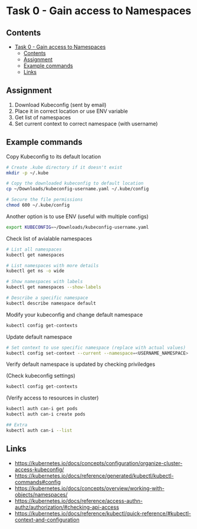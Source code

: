 # Task 0 - Gain access to Namespaces

## Contents

- [Task 0 - Gain access to Namespaces](#task-0---gain-access-to-namespaces)
  - [Contents](#contents)
  - [Assignment](#assignment)
  - [Example commands](#example-commands)
  - [Links](#links)

## Assignment

1. Download Kubeconfig (sent by email)
2. Place it in correct location or use ENV variable
3. Get list of namespaces
4. Set current context to correct namespace (with username)

## Example commands

Copy Kubeconfig to its default location

```bash
# Create .kube directory if it doesn't exist
mkdir -p ~/.kube

# Copy the downloaded kubeconfig to default location
cp ~/Downloads/kubeconfig-username.yaml ~/.kube/config

# Secure the file permissions
chmod 600 ~/.kube/config
```

Another option is to use ENV (useful with multiple configs)

```bash
export KUBECONFIG=~/Downloads/kubeconfig-username.yaml
```

Check list of avialable namespaces

```bash
# List all namespaces
kubectl get namespaces

# List namespaces with more details
kubectl get ns -o wide

# Show namespaces with labels
kubectl get namespaces --show-labels

# Describe a specific namespace
kubectl describe namespace default
```

Modify your kubeconfig and change default namespace

```bash
kubectl config get-contexts
```

Update default namespace

```bash
# Set context to use specific namespace (replace with actual values)
kubectl config set-context --current --namespace=<USERNAME_NAMESPACE>
```

Verify default namespace is updated by checking priviledges

(Check kubeconfig settings)

```bash
kubectl config get-contexts
```

(Verify access to resources in cluster)

```bash
kubectl auth can-i get pods
kubectl auth can-i create pods

## Extra
kubectl auth can-i --list
```

## Links

- https://kubernetes.io/docs/concepts/configuration/organize-cluster-access-kubeconfig/
- https://kubernetes.io/docs/reference/generated/kubectl/kubectl-commands#config
- https://kubernetes.io/docs/concepts/overview/working-with-objects/namespaces/
- https://kubernetes.io/docs/reference/access-authn-authz/authorization/#checking-api-access
- https://kubernetes.io/docs/reference/kubectl/quick-reference/#kubectl-context-and-configuration
